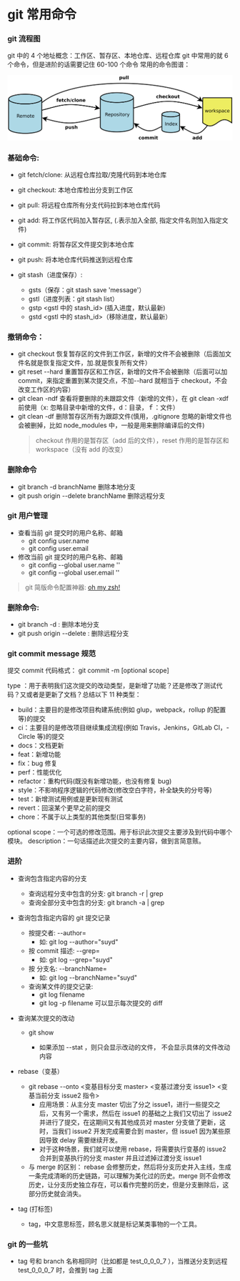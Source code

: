 # git 常用命令

### git 流程图

git 中的 4 个地址概念：工作区、暂存区、本地仓库、远程仓库
git 中常用的就 6 个命令，但是进阶的话需要记住 60-100 个命令
常用的命令图谱：

<img src='../imgs/git.png'>

### 基础命令:

- git fetch/clone: 从远程仓库拉取/克隆代码到本地仓库
- git checkout: 本地仓库检出分支到工作区
- git pull: 将远程仓库所有分支代码拉到本地仓库代码
- git add: 将工作区代码加入暂存区, (.表示加入全部, 指定文件名则加入指定文件)
- git commit: 将暂存区文件提交到本地仓库
- git push: 将本地仓库代码推送到远程仓库
- git stash（进度保存）:

  - gsts（保存：git stash save 'message'）
  - gstl（进度列表：git stash list）
  - gstp <gstl 中的 stash_id> (插入进度，默认最新)
  - gstd <gstl 中的 stash_id>（移除进度，默认最新）

### 撤销命令：

- git checkout 恢复暂存区的文件到工作区，新增的文件不会被删除（后面加文件名就是恢复指定文件，加.就是恢复所有文件）
- git reset --hard 重置暂存区和工作区，新增的文件不会被删除（后面可以加 commit，来指定重置到某次提交点，不加--hard 就相当于 checkout，不会改变工作区的内容）
- git clean -ndf 查看将要删除的未跟踪文件（新增的文件），在 git clean -xdf 前使用（x: 忽略目录中新增的文件，d：目录，ｆ：文件）
- git clean -df 删除暂存区所有为跟踪文件(慎用，.gitignore 忽略的新增文件也会被删掉，比如 node_modules 中，一般是用来删除编译后的文件)
  > checkout 作用的是暂存区（add 后的文件），reset 作用的是暂存区和 workspace（没有 add 的改变）

### 删除命令

- git branch -d branchName 删除本地分支
- git push origin --delete branchName 删除远程分支

### git 用户管理

- 查看当前 git 提交时的用户名称、邮箱
  - git config user.name
  - git config user.email
- 修改当前 git 提交时的用户名称、邮箱
  - git config --global user.name '<name>'
  - git config --global user.email '<email>'

> git 简版命令配置神器: [oh my zsh!](https://github.com/robbyrussell/oh-my-zsh/blob/master/plugins/git/git.plugin.zsh)

### 删除命令:

- git branch -d <branchName>: 删除本地分支
- git push origin --delete <branchName>: 删除远程分支

### git commit message 规范

提交 commit 代码格式： git commit -m [optional scope]

type ：用于表明我们这次提交的改动类型，是新增了功能？还是修改了测试代码？又或者是更新了文档？总结以下 11 种类型：

- build：主要目的是修改项目构建系统(例如 glup，webpack，rollup 的配置等)的提交
- ci：主要目的是修改项目继续集成流程(例如 Travis，Jenkins，GitLab CI，- Circle 等)的提交
- docs：文档更新
- feat：新增功能
- fix：bug 修复
- perf：性能优化
- refactor：重构代码(既没有新增功能，也没有修复 bug)
- style：不影响程序逻辑的代码修改(修改空白字符，补全缺失的分号等)
- test：新增测试用例或是更新现有测试
- revert：回滚某个更早之前的提交
- chore：不属于以上类型的其他类型(日常事务)

optional scope：一个可选的修改范围。用于标识此次提交主要涉及到代码中哪个模块。
description：一句话描述此次提交的主要内容，做到言简意赅。

### 进阶

- 查询包含指定内容的分支

  - 查询远程分支中包含<selector>的分支: git branch -r | grep <selector>
  - 查询全部分支中包含<selector>的分支: git branch -a | grep <selector>

- 查询包含指定内容的 git 提交记录

  - 按提交者: --author=
    - 如: git log --author="suyd"
  - 按 commit 描述: --grep=
    - 如: git log --grep="suyd"
  - 按 分支名: --branchName=
    - 如: git log --branchName="suyd"
  - 查询某文件的提交记录:
    - git log filename
    - git log -p filename 可以显示每次提交的 diff

- 查询某次提交的改动

  - git show <commitId>
    - 如果添加 --stat ，则只会显示改动的文件， 不会显示具体的文件改动内容

- rebase（变基）
  - git rebase --onto <变基目标分支 master> <变基过渡分支 issue1> <变基当前分支 issue2 指令>
    - 应用场景：从主分支 master 切出了分之 issue1，进行一些提交之后，又有另一个需求，然后在 issue1 的基础之上我们又切出了 issue2 并进行了提交，在这期间又有其他成员对 master 分支做了更新，这时，当我们 issue2 开发完成需要合到 master，但 issue1 因为某些原因导致 delay 需要继续开发。
    - 对于这种场景，我们就可以使用 rebase，将需要执行变基的 issue2 合并到变基执行的分支 master 并且过滤掉过渡分支 issue1
  - 与 merge 的区别： rebase 会修整历史，然后将分支历史并入主线，生成一条完成清晰的历史链路，可以理解为美化过的历史。merge 则不会修改历史，让分支历史独立存在，可以看作完整的历史，但是分支删除后，这部分历史就会消失。

- tag (打标签)
  - tag，中文意思标签，顾名思义就是标记某类事物的一个工具。

### git 的一些坑

- tag 号和 branch 名称相同时（比如都是 test_0_0_0_7 ），当推送分支到远程 test_0_0_0_7 时，会推到 tag 上面

